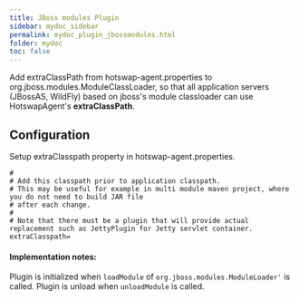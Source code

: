 ```yaml
---
title: JBoss modules Plugin
sidebar: mydoc_sidebar
permalink: mydoc_plugin_jbossmodules.html
folder: mydoc
toc: false
---
```


Add extraClassPath from hotswap-agent.properties to org.jboss.modules.ModuleClassLoader, so that
all application servers (JBossAS, WildFly) based on jboss's module classloader can use HotswapAgent's **extraClassPath**.

Configuration
-------------
Setup extraClasspath property in hotswap-agent.properties.

    #
    # Add this classpath prior to application classpath.
    # This may be useful for example in multi module maven project, where you do not need to build JAR file
    # after each change.
    #
    # Note that there must be a plugin that will provide actual replacement such as JettyPlugin for Jetty servlet container.
    extraClasspath=

#### Implementation notes:
Plugin is initialized when `loadModule` of `org.jboss.modules.ModuleLoader'` is called. Plugin is unload when
`unloadModule` is called.

